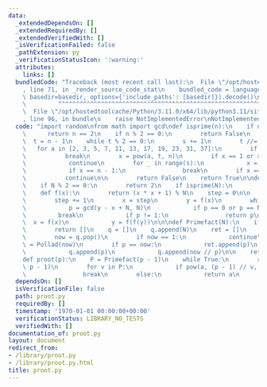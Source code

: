 ```yaml
---
data:
  _extendedDependsOn: []
  _extendedRequiredBy: []
  _extendedVerifiedWith: []
  _isVerificationFailed: false
  _pathExtension: py
  _verificationStatusIcon: ':warning:'
  attributes:
    links: []
  bundledCode: "Traceback (most recent call last):\n  File \"/opt/hostedtoolcache/Python/3.11.0/x64/lib/python3.11/site-packages/onlinejudge_verify/documentation/build.py\"\
    , line 71, in _render_source_code_stat\n    bundled_code = language.bundle(stat.path,\
    \ basedir=basedir, options={'include_paths': [basedir]}).decode()\n          \
    \         ^^^^^^^^^^^^^^^^^^^^^^^^^^^^^^^^^^^^^^^^^^^^^^^^^^^^^^^^^^^^^^^^^^^^^^^^^^^^^^^^^\n\
    \  File \"/opt/hostedtoolcache/Python/3.11.0/x64/lib/python3.11/site-packages/onlinejudge_verify/languages/python.py\"\
    , line 96, in bundle\n    raise NotImplementedError\nNotImplementedError\n"
  code: "import random\nfrom math import gcd\ndef isprime(n):\n    if n <= 2:\n  \
    \      return n == 2\n    if n % 2 == 0:\n        return False\n    s = 0\n  \
    \  t = n - 1\n    while t % 2 == 0:\n        s += 1\n        t //= 2\n    \n \
    \   for a in [2, 3, 5, 7, 11, 13, 17, 19, 23, 31, 37]:\n        if a >= n:\n \
    \           break\n        x = pow(a, t, n)\n        if x == 1 or x == n - 1:\n\
    \            continue\n        for _ in range(s):\n            x = (x * x) % n\n\
    \            if x == n - 1:\n                break\n        if x == n - 1:\n \
    \           continue\n\n        return False\n    return True\n\ndef Pollad(N):\n\
    \    if N % 2 == 0:\n        return 2\n    if isprime(N):\n        return N\n\
    \    def f(x):\n        return (x * x + 1) % N\n    step = 0\n\n    while True:\n\
    \        step += 1\n        x = step\n        y = f(x)\n        while True:\n\
    \            p = gcd(y - x + N, N)\n            if p == 0 or p == N:\n       \
    \         break\n            if p != 1:\n                return p\n          \
    \  x = f(x)\n            y = f(f(y))\n\n\ndef Primefact(N):\n    if N == 1:\n\
    \        return []\n    q = []\n    q.append(N)\n    ret = []\n    while q:\n\
    \        now = q.pop()\n        if now == 1:\n            continue\n        p\
    \ = Pollad(now)\n        if p == now:\n            ret.append(p)\n        else:\n\
    \            q.append(p)\n            q.append(now // p)\n\n    return ret\n\n\
    def proot(p):\n    P = Primefact(p - 1)\n    while True:\n        a = random.randint(0,\
    \ p - 1)\n        for v in P:\n            if pow(a, (p - 1) // v, p) == 1:\n\
    \                break\n        else:\n            return a\n        \n"
  dependsOn: []
  isVerificationFile: false
  path: proot.py
  requiredBy: []
  timestamp: '1970-01-01 00:00:00+00:00'
  verificationStatus: LIBRARY_NO_TESTS
  verifiedWith: []
documentation_of: proot.py
layout: document
redirect_from:
- /library/proot.py
- /library/proot.py.html
title: proot.py
---
```


